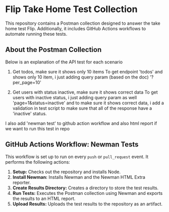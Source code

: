 # Flip Take Home Test Collection

This repository contains a Postman collection designed to answer the take home test Flip. Additionally, it includes GitHub Actions workflows to automate running these tests.

## About the Postman Collection

Below is an explanation of the API test for each scenario
1. Get todos, make sure it shows only 10 items
To get endpoint 'todos' and shows only 10 item, i just adding query param (based on the doc) '?per_page=10'

2. Get users with status inactive, make sure it shows correct data
To get users with inactive status, i just adding query param as well 'page=1&status=inactive' and to make sure it shows correct data, i add a validation in test script to make sure that all of the response have a 'inactive' status.

I also add 'newman test' to github action workflow and also html report if we want to run this test in repo


## GitHub Actions Workflow: Newman Tests

This workflow is set up to run on every `push` or `pull_request` event. It performs the following actions:

1. **Setup:** Checks out the repository and installs Node.
2. **Install Newman:** Installs Newman and the Newman HTML Extra reporter.
3. **Create Results Directory:** Creates a directory to store the test results.
4. **Run Tests:** Executes the Postman collection using Newman and exports the results to an HTML report.
5. **Upload Results:** Uploads the test results to the repository as an artifact.

